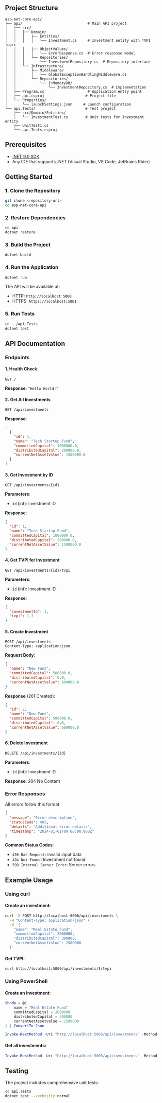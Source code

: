 ## Project Structure

```
asp-net-core-api/
├── api/                              # Main API project
│   ├── src/
│   │   ├── Domain/
│   │   │   ├── Entities/
│   │   │   │   └── Investment.cs     # Investment entity with TVPI logic
│   │   │   ├── ObjectValues/
│   │   │   │   └── ErrorResponse.cs  # Error response model
│   │   │   └── Repositories/
│   │   │       └── InvestmentRepository.cs  # Repository interface
│   │   └── Infrastructure/
│   │       ├── Middleware/
│   │       │   └── GlobalExceptionHandlingMiddleware.cs
│   │       └── Repositories/
│   │           └── InMemoryDB/
│   │               └── InvestmentRepository.cs  # Implementation
│   ├── Program.cs                    # Application entry point
│   ├── api.csproj                   # Project file
│   └── Properties/
│       └── launchSettings.json     # Launch configuration
└── api.Tests/                       # Test project
    ├── src/Domain/Entities/
    │   └── InvestmentTest.cs        # Unit tests for Investment entity
    ├── UnitTest1.cs
    └── api.Tests.csproj
```

## Prerequisites

- [.NET 9.0 SDK](https://dotnet.microsoft.com/download/dotnet/9.0)
- Any IDE that supports .NET (Visual Studio, VS Code, JetBrains Rider)

## Getting Started

### 1. Clone the Repository

```bash
git clone <repository-url>
cd asp-net-core-api
```

### 2. Restore Dependencies

```bash
cd api
dotnet restore
```

### 3. Build the Project

```bash
dotnet build
```

### 4. Run the Application

```bash
dotnet run
```

The API will be available at:
- HTTP: `http://localhost:5000`
- HTTPS: `https://localhost:5001`

### 5. Run Tests

```bash
cd ../api.Tests
dotnet test
```

## API Documentation
### Endpoints

#### 1. Health Check
```http
GET /
```
**Response**: `"Hello World!"`

#### 2. Get All Investments
```http
GET /api/investments
```
**Response**:
```json
[
  {
    "id": 1,
    "name": "Tech Startup Fund",
    "committedCapital": 1000000.0,
    "distributedCapital": 200000.0,
    "currentNetAssetValue": 1500000.0
  }
]
```

#### 3. Get Investment by ID
```http
GET /api/investments/{id}
```
**Parameters**:
- `id` (int): Investment ID

**Response**:
```json
{
  "id": 1,
  "name": "Tech Startup Fund",
  "committedCapital": 1000000.0,
  "distributedCapital": 200000.0,
  "currentNetAssetValue": 1500000.0
}
```

#### 4. Get TVPI for Investment
```http
GET /api/investments/{id}/tvpi
```
**Parameters**:
- `id` (int): Investment ID

**Response**:
```json
{
  "investmentId": 1,
  "tvpi": 1.7
}
```

#### 5. Create Investment
```http
POST /api/investments
Content-Type: application/json
```
**Request Body**:
```json
{
  "name": "New Fund",
  "committedCapital": 500000.0,
  "distributedCapital": 0.0,
  "currentNetAssetValue": 600000.0
}
```

**Response** (201 Created):
```json
{
  "id": 2,
  "name": "New Fund",
  "committedCapital": 500000.0,
  "distributedCapital": 0.0,
  "currentNetAssetValue": 600000.0
}
```

#### 6. Delete Investment
```http
DELETE /api/investments/{id}
```
**Parameters**:
- `id` (int): Investment ID

**Response**: 204 No Content

### Error Responses

All errors follow this format:
```json
{
  "message": "Error description",
  "statusCode": 400,
  "details": "Additional error details",
  "timestamp": "2024-01-01T00:00:00.000Z"
}
```

**Common Status Codes**:
- `400 Bad Request`: Invalid input data
- `404 Not Found`: Investment not found
- `500 Internal Server Error`: Server errors

## Example Usage

### Using curl

#### Create an investment:
```bash
curl -X POST http://localhost:5000/api/investments \
  -H "Content-Type: application/json" \
  -d '{
    "name": "Real Estate Fund",
    "committedCapital": 2000000,
    "distributedCapital": 300000,
    "currentNetAssetValue": 2500000
  }'
```

#### Get TVPI:
```bash
curl http://localhost:5000/api/investments/1/tvpi
```

### Using PowerShell

#### Create an investment:
```powershell
$body = @{
    name = "Real Estate Fund"
    committedCapital = 2000000
    distributedCapital = 300000
    currentNetAssetValue = 2500000
} | ConvertTo-Json

Invoke-RestMethod -Uri "http://localhost:5000/api/investments" -Method Post -Body $body -ContentType "application/json"
```

#### Get all investments:
```powershell
Invoke-RestMethod -Uri "http://localhost:5000/api/investments" -Method Get
```

## Testing

The project includes comprehensive unit tests:

```bash
cd api.Tests
dotnet test --verbosity normal
```